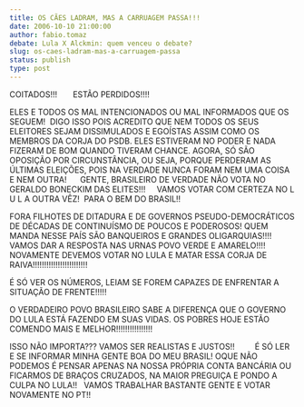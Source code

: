 ```yaml
---
title: OS CÃES LADRAM, MAS A CARRUAGEM PASSA!!!
date: 2006-10-10 21:00:00
author: fabio.tomaz
debate: Lula X Alckmin: quem venceu o debate?
slug: os-caes-ladram-mas-a-carruagem-passa
status: publish 
type: post
---
```


COITADOS!!!       ESTÃO PERDIDOS!!!!


ELES E TODOS OS MAL INTENCIONADOS OU MAL INFORMADOS QUE OS SEGUEM!  DIGO ISSO POIS ACREDITO QUE NEM TODOS OS SEUS ELEITORES SEJAM DISSIMULADOS E EGOÍSTAS ASSIM COMO OS MEMBROS DA CORJA DO PSDB. ELES ESTIVERAM NO PODER E NADA FIZERAM DE BOM QUANDO TIVERAM CHANCE. AGORA, SÓ SÃO OPOSIÇÃO POR CIRCUNSTÂNCIA, OU SEJA, PORQUE PERDERAM AS ÚLTIMAS ELEIÇÕES, POIS NA VERDADE NUNCA FORAM NEM UMA COISA E NEM OUTRA!      GENTE, BRASILEIRO DE VERDADE NÃO VOTA NO GERALDO BONECKIM DAS ELITES!!!     VAMOS VOTAR COM CERTEZA NO L U L A OUTRA VÊZ!  PARA O BEM DO BRASIL!!


FORA FILHOTES DE DITADURA E DE GOVERNOS PSEUDO-DEMOCRÁTICOS DE DÉCADAS DE CONTINUÍSMO DE POUCOS E PODEROSOS! QUEM MANDA NESSE PAÍS SÃO BANQUEIROS E GRANDES OLIGARQUIAS!!!!  VAMOS DAR A RESPOSTA NAS URNAS POVO VERDE E AMARELO!!!! NOVAMENTE DEVEMOS VOTAR NO LULA E MATAR ESSA CORJA DE RAIVA!!!!!!!!!!!!!!!!!!!!!!!!


É SÓ VER OS NÚMEROS, LEIAM SE FOREM CAPAZES DE ENFRENTAR A SITUAÇÃO DE FRENTE!!!!! 


O VERDADEIRO POVO BRASILEIRO SABE A DIFERENÇA QUE O GOVERNO DO LULA ESTÁ FAZENDO EM SUAS VIDAS. OS POBRES HOJE ESTÃO COMENDO MAIS E MELHOR!!!!!!!!!!!!!!!!


ISSO NÃO IMPORTA??? VAMOS SER REALISTAS E JUSTOS!!         É SÓ LER E SE INFORMAR MINHA GENTE BOA DO MEU BRASIL! OQUE NÃO PODEMOS É PENSAR APENAS NA NOSSA PRÓPRIA CONTA BANCÁRIA OU FICARMOS DE BRAÇOS CRUZADOS, NA MAIOR PREGUIÇA E PONDO A CULPA NO LULA!!   VAMOS TRABALHAR BASTANTE GENTE E VOTAR NOVAMENTE NO PT!!


